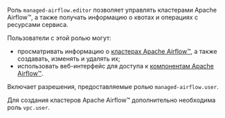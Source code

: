 Роль `managed-airflow.editor` позволяет управлять кластерами Apache Airflow™, а также получать информацию о квотах и операциях с ресурсами сервиса.

Пользователи с этой ролью могут:
* просматривать информацию о [кластерах Apache Airflow™](../../managed-airflow/concepts/index.md#cluster), а также создавать, изменять и удалять их;
* использовать веб-интерфейс для доступа к [компонентам Apache Airflow™](../../managed-airflow/concepts/index.md#components).

Включает разрешения, предоставляемые ролью `managed-airflow.user`.

Для создания кластеров Apache Airflow™ дополнительно необходима роль `vpc.user`.